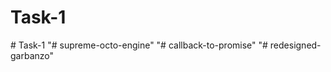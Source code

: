 # Task-1
#   T a s k - 1  
 "# supreme-octo-engine" 
"# callback-to-promise" 
"# redesigned-garbanzo" 

